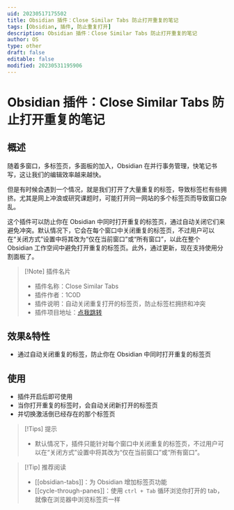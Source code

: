 ```yaml
---
uid: 20230517175502
title: Obsidian 插件：Close Similar Tabs 防止打开重复的笔记
tags: [Obsidian, 插件, 防止重复打开]
description: Obsidian 插件：Close Similar Tabs 防止打开重复的笔记
author: OS
type: other
draft: false
editable: false
modified: 20230531195906
---
```


# Obsidian 插件：Close Similar Tabs 防止打开重复的笔记

## 概述

随着多窗口，多标签页，多面板的加入，Obsidian 在并行事务管理，快笔记书写，这让我们的编辑效率越来越快。

但是有时候会遇到一个情况，就是我们打开了大量重复的标签，导致标签栏有些拥挤。尤其是网上冲浪或研究课题时，可能打开同一网站的多个标签页而导致窗口杂乱。

这个插件可以防止你在 Obsidian 中同时打开重复的标签页，通过自动关闭它们来避免冲突。默认情况下，它会在每个窗口中关闭重复的标签页，不过用户可以在“关闭方式”设置中将其改为“仅在当前窗口”或“所有窗口”，以此在整个 Obsidian 工作空间中避免打开重复的标签页。此外，通过更新，现在支持使用分割面板了。

> [!Note] 插件名片
> - 插件名称：Close Similar Tabs
> - 插件作者：1C0D
> - 插件说明：自动关闭重复打开的标签页，防止标签栏拥挤和冲突
> - 插件项目地址：[点我跳转](https://github.com/1C0D/Obsidian-Close-Similar-Tabs)

## 效果&特性

- 通过自动关闭重复的标签，防止你在 Obsidian 中同时打开重复的标签页

## 使用

- 插件开启后即可使用
- 当你打开重复的标签时，会自动关闭新打开的标签页
- 并切换激活倒已经存在的那个标签页

> [!Tips] 提示
> - 默认情况下，插件只能针对每个窗口中关闭重复的标签页，不过用户可以在“关闭方式”设置中将其改为“仅在当前窗口”或“所有窗口”。

> [!Tip] 推荐阅读
> - [[obsidian-tabs]]：为 Obsidian 增加标签页功能
> - [[cycle-through-panes]]：使用 `ctrl + Tab` 循环浏览你打开的 tab，就像在浏览器中浏览标签页一样
